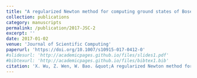 ```yaml
---
title: "A regularized Newton method for computing ground states of Bose-Einstein condensates"
collection: publications
category: manuscripts
permalink: /publication/2017-JSC-2
excerpt: ''
date: 2017-01-02
venue: 'Journal of Scientific Computing'
paperurl: 'https://doi.org/10.1007/s10915-017-0412-0'
#slidesurl: 'http://academicpages.github.io/files/slides1.pdf'
#bibtexurl: 'http://academicpages.github.io/files/bibtex1.bib'
citation: 'X. Wu, Z. Wen, W. Bao. &quot;A regularized Newton method for computing ground states of Bose-Einstein condensates.&quot; <i>Journal of Scientific Computing</i>. 73(1), 303-329, 2017. https://doi.org/10.1007/s10915-017-0412-0.'
---
```



